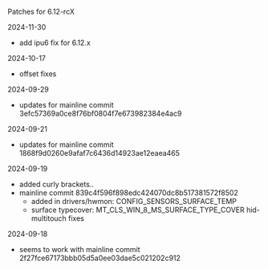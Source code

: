 Patches for 6.12-rcX

2024-11-30
- add ipu6 fix for 6.12.x

2024-10-17
- offset fixes

2024-09-29
- updates for mainline commit 3efc57369a0ce8f76bf0804f7e673982384e4ac9

2024-09-21
- updates for mainline commit 1868f9d0260e9afaf7c6436d14923ae12eaea465

2024-09-19
- added curly brackets..
- mainline commit 839c4f596f898edc424070dc8b517381572f8502  
  - added in drivers/hwmon: CONFIG_SENSORS_SURFACE_TEMP  
  - surface typecover: MT_CLS_WIN_8_MS_SURFACE_TYPE_COVER hid-multitouch fixes

2024-09-18
- seems to work with mainline commit  
  2f27fce67173bbb05d5a0ee03dae5c021202c912
